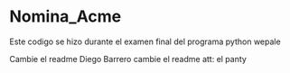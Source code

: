 # Nomina_Acme
Este codigo se hizo durante el examen final del programa python
wepale

Cambie el readme Diego Barrero
cambie el readme att: el panty